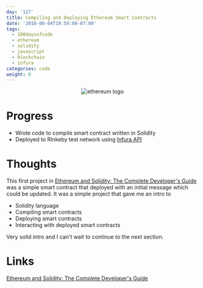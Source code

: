 ```yaml
---
day: '127'
title: Compiling and Deploying Ethereum Smart Contracts
date: '2018-08-04T19:59:00-07:00'
tags:
  - 100daysofcode
  - ethereum
  - solidity
  - javascript
  - blockchain
  - infura
categories: code
weight: 0
---
```

<center> 

![ethereum logo](/img/ethereum.png) 
</center>

# Progress

* Wrote code to compile smart contract written in Solidity
* Deployed to RInkeby test network using [Infura API](https://infura.io)

# Thoughts

This first project in [Ethereum and Solidity: The Complete Developer's Guide](https://www.udemy.com/ethereum-and-solidity-the-complete-developers-guide/learn/v4/overview) was a simple smart contract that deployed with an initial message which could be updated. It was a simple project that gave me an intro to 

* Solidity language
* Compiling smart contracts
* Deploying smart contracts
* Interacting with deployed smart contracts

Very solid intro and I can't wait to continue to the next section.

# Links

[Ethereum and Solidity: The Complete Developer's Guide](https://www.udemy.com/ethereum-and-solidity-the-complete-developers-guide/learn/v4/overview)
